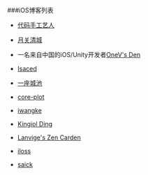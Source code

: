 ###iOS博客列表

* [代码手工艺人](http://joeyio.com/)

* [月关清城](http://www.guoms.com/)

* 一名来自中国的iOS/Unity开发者[OneV's Den](http://onevcat.com/#blog)

* [Isaced](http://www.isaced.com/)

* [一座城池](http://www.cnblogs.com/wendingding/)

* [core-plot](http://blog.csdn.net/feixiang_song/article/details/37695231)

* [iwangke](http://www.iwangke.me/)

* [Kingiol Ding](http://blog.kingiol.com/)

* [Lanvige's Zen Carden](http://lanvige.github.io/)

* [iloss](http://iloss.me/)

* [saick](http://blog.saick.net/)